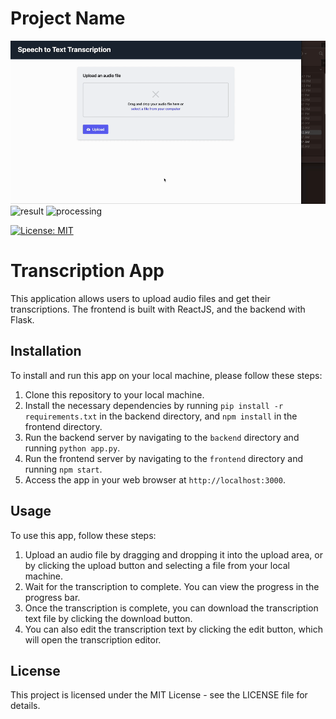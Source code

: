 # Project Name

![upload](test/output1.gif)
![result](test/output2.gif)
![processing](test/output3.gif)

[![License: MIT](https://img.shields.io/badge/License-MIT-yellow.svg)](https://opensource.org/licenses/MIT)


# Transcription App

This application allows users to upload audio files and get their transcriptions. The frontend is built with ReactJS, and the backend with Flask.

## Installation

To install and run this app on your local machine, please follow these steps:

1. Clone this repository to your local machine.
2. Install the necessary dependencies by running `pip install -r requirements.txt` in the backend directory, and `npm install` in the frontend directory.
3. Run the backend server by navigating to the `backend` directory and running `python app.py`.
4. Run the frontend server by navigating to the `frontend` directory and running `npm start`.
5. Access the app in your web browser at `http://localhost:3000`.

## Usage

To use this app, follow these steps:

1. Upload an audio file by dragging and dropping it into the upload area, or by clicking the upload button and selecting a file from your local machine.
2. Wait for the transcription to complete. You can view the progress in the progress bar.
3. Once the transcription is complete, you can download the transcription text file by clicking the download button.
4. You can also edit the transcription text by clicking the edit button, which will open the transcription editor.

## License

This project is licensed under the MIT License - see the LICENSE file for details.
